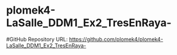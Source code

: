 # plomek4-LaSalle_DDM1_Ex2_TresEnRaya-

#GitHub Repository URL:
https://github.com/plomek4/plomek4-LaSalle_DDM1_Ex2_TresEnRaya-
